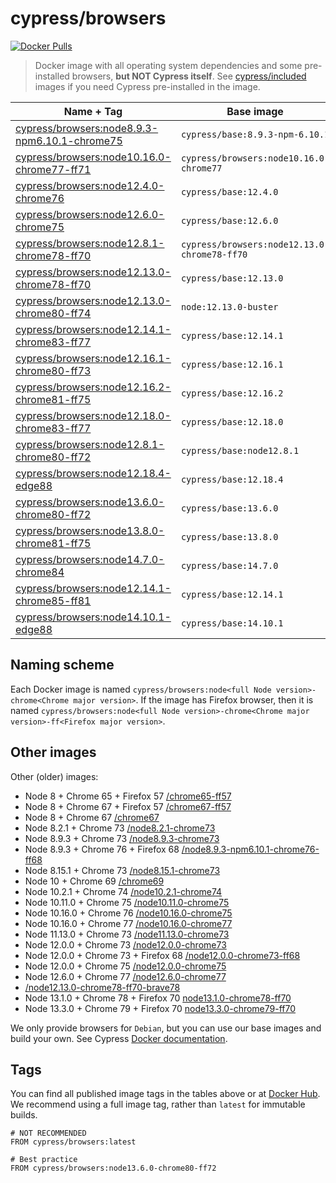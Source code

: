 # cypress/browsers

[![Docker Pulls](https://img.shields.io/docker/pulls/cypress/browsers.svg?maxAge=604800)](https://hub.docker.com/r/cypress/browsers/)

> Docker image with all operating system dependencies and some pre-installed browsers, **but NOT Cypress itself**. See [cypress/included](../included) images if you need Cypress pre-installed in the image.

Name + Tag | Base image | Chrome | Firefox | Edge
--- | --- | --- | --- | ---
[cypress/browsers:node8.9.3-npm6.10.1-chrome75](./node8.9.3-npm6.10.1-chrome75) | `cypress/base:8.9.3-npm-6.10.1` | `75.0.3770.100` | 🚫
[cypress/browsers:node10.16.0-chrome77-ff71](./node10.16.0-chrome77-ff71) | `cypress/browsers:node10.16.0-chrome77` | `77.0.3865.90` | `71.0`
[cypress/browsers:node12.4.0-chrome76](./node12.4.0-chrome76) | `cypress/base:12.4.0` | `76.0.3809.87` | 🚫
[cypress/browsers:node12.6.0-chrome75](./node12.6.0-chrome75) | `cypress/base:12.6.0` | `75.0.3770.100` | 🚫
[cypress/browsers:node12.8.1-chrome78-ff70](./node12.8.1-chrome78-ff70) | `cypress/browsers:node12.13.0-chrome78-ff70` | `78.0.3904.97` | `70.0.1`
[cypress/browsers:node12.13.0-chrome78-ff70](./node12.13.0-chrome78-ff70) | `cypress/base:12.13.0` | `78.0.3904.97` | `70.0.1`
[cypress/browsers:node12.13.0-chrome80-ff74](./node12.13.0-chrome80-ff74) | `node:12.13.0-buster` | `80.0.3987.116` | `74.0`
[cypress/browsers:node12.14.1-chrome83-ff77](./node12.14.1-chrome83-ff77) | `cypress/base:12.14.1` | `83.0.4103.61` | `77.0`
[cypress/browsers:node12.16.1-chrome80-ff73](./node12.16.1-chrome80-ff73) | `cypress/base:12.16.1` | `80.0.3987.122` | `73.0.1`
[cypress/browsers:node12.16.2-chrome81-ff75](./node12.16.2-chrome81-ff75) | `cypress/base:12.16.2` | `81.0.4044.113` | `75.0`
[cypress/browsers:node12.18.0-chrome83-ff77](./node12.18.0-chrome83-ff77) | `cypress/base:12.18.0` | `83.0.4103.61` | `77.0`
[cypress/browsers:node12.8.1-chrome80-ff72](./node12.8.1-chrome80-ff72) | `cypress/base:node12.8.1` | `80.0.3987.87` | `72.0.2`
[cypress/browsers:node12.18.4-edge88](./node12.18.4-edge88) | `cypress/base:12.18.4` | 🚫 | 🚫 | `88.0.673.0 dev`
[cypress/browsers:node13.6.0-chrome80-ff72](./node13.6.0-chrome80-ff72) | `cypress/base:13.6.0` | `80.0.3987.87` | `72.0.2`
[cypress/browsers:node13.8.0-chrome81-ff75](./node13.8.0-chrome81-ff75) | `cypress/base:13.8.0` | `81.0.4044.113` | `75.0`
[cypress/browsers:node14.7.0-chrome84](./node14.7.0-chrome84) | `cypress/base:14.7.0` | `84.0.4147.105` | 🚫
[cypress/browsers:node12.14.1-chrome85-ff81](./node12.14.1-chrome85-ff81) | `cypress/base:12.14.1` | `85.0.4183.121` | `81.0`
[cypress/browsers:node14.10.1-edge88](./node14.10.1-edge88) | `cypress/base:14.10.1` | 🚫 | 🚫 | `88.0.673.0 dev`

## Naming scheme

Each Docker image is named `cypress/browsers:node<full Node version>-chrome<Chrome major version>`. If the image has Firefox browser, then it is named `cypress/browsers:node<full Node version>-chrome<Chrome major version>-ff<Firefox major version>`.

## Other images

Other (older) images:

- Node 8 + Chrome 65 + Firefox 57 [/chrome65-ff57](chrome65-ff57)
- Node 8 + Chrome 67 + Firefox 57 [/chrome67-ff57](chrome67-ff57)
- Node 8 + Chrome 67 [/chrome67](chrome67)
- Node 8.2.1 + Chrome 73 [/node8.2.1-chrome73](node8.2.1-chrome73)
- Node 8.9.3 + Chrome 73 [/node8.9.3-chrome73](node8.9.3-chrome73)
- Node 8.9.3 + Chrome 76 + Firefox 68 [/node8.9.3-npm6.10.1-chrome76-ff68](node8.9.3-npm6.10.1-chrome76-ff68)
- Node 8.15.1 + Chrome 73 [/node8.15.1-chrome73](node8.15.1-chrome73)
- Node 10 + Chrome 69 [/chrome69](chrome69)
- Node 10.2.1 + Chrome 74 [/node10.2.1-chrome74](node10.2.1-chrome74)
- Node 10.11.0 + Chrome 75 [/node10.11.0-chrome75](node10.11.0-chrome75)
- Node 10.16.0 + Chrome 76 [/node10.16.0-chrome75](node10.16.0-chrome76)
- Node 10.16.0 + Chrome 77 [/node10.16.0-chrome77](node10.16.0-chrome77)
- Node 11.13.0 + Chrome 73 [/node11.13.0-chrome73](node11.13.0-chrome73)
- Node 12.0.0 + Chrome 73 [/node12.0.0-chrome73](node12.0.0-chrome73)
- Node 12.0.0 + Chrome 73 + Firefox 68 [/node12.0.0-chrome73-ff68](node12.0.0-chrome73-ff68)
- Node 12.0.0 + Chrome 75 [/node12.0.0-chrome75](node12.0.0-chrome75)
- Node 12.6.0 + Chrome 77 [/node12.6.0-chrome77](node12.6.0-chrome77)
- [/node12.13.0-chrome78-ff70-brave78](node12.13.0-chrome78-ff70-brave78)
- Node 13.1.0 + Chrome 78 + Firefox 70 [node13.1.0-chrome78-ff70](node13.1.0-chrome78-ff70)
- Node 13.3.0 + Chrome 79 + Firefox 70 [node13.3.0-chrome79-ff70](node13.3.0-chrome79-ff70)

We only provide browsers for `Debian`, but you can use our base images and build your own. See Cypress [Docker documentation](https://on.cypress.io/docker).

## Tags

You can find all published image tags in the tables above or at [Docker Hub](https://hub.docker.com/r/cypress/browsers/tags/). We recommend using a full image tag, rather than `latest` for immutable builds.

```
# NOT RECOMMENDED
FROM cypress/browsers:latest

# Best practice
FROM cypress/browsers:node13.6.0-chrome80-ff72
```
